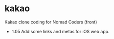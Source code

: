 # kakao
Kakao clone coding for Nomad Coders (front)
+ 1.05
Add some links and metas for iOS web app.
